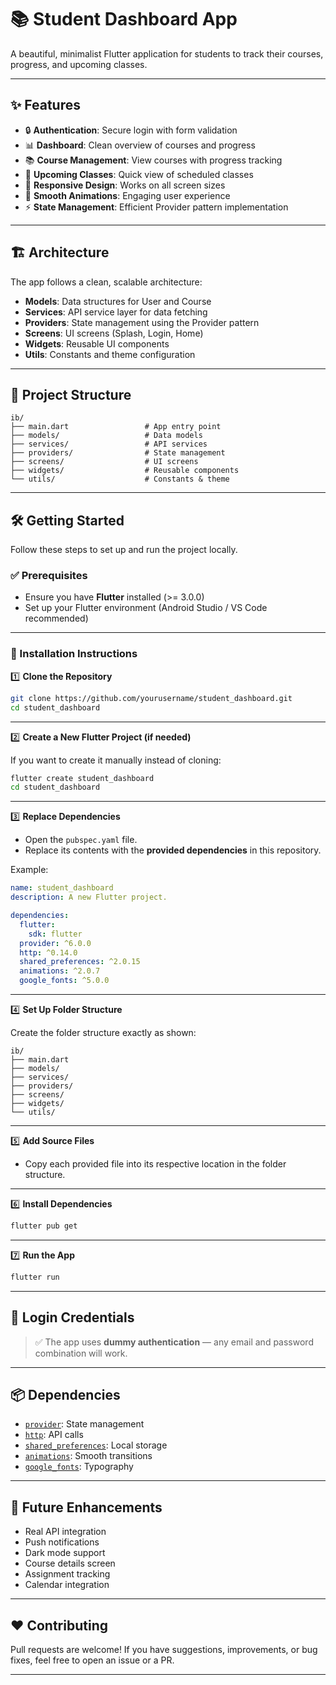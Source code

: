 # 📚 Student Dashboard App

A beautiful, minimalist Flutter application for students to track their courses, progress, and upcoming classes.

---

## ✨ Features

* 🔒 **Authentication**: Secure login with form validation
* 📊 **Dashboard**: Clean overview of courses and progress
* 📚 **Course Management**: View courses with progress tracking
* 📆 **Upcoming Classes**: Quick view of scheduled classes
* 📱 **Responsive Design**: Works on all screen sizes
* 🎨 **Smooth Animations**: Engaging user experience
* ⚡ **State Management**: Efficient Provider pattern implementation

---

## 🏗️ Architecture

The app follows a clean, scalable architecture:

* **Models**: Data structures for User and Course
* **Services**: API service layer for data fetching
* **Providers**: State management using the Provider pattern
* **Screens**: UI screens (Splash, Login, Home)
* **Widgets**: Reusable UI components
* **Utils**: Constants and theme configuration

---

## 📂 Project Structure

```
ib/
├── main.dart                 # App entry point
├── models/                   # Data models
├── services/                 # API services
├── providers/                # State management
├── screens/                  # UI screens
├── widgets/                  # Reusable components
└── utils/                    # Constants & theme
```

---

## 🛠️ Getting Started

Follow these steps to set up and run the project locally.

### ✅ Prerequisites

* Ensure you have **Flutter** installed (>= 3.0.0)
* Set up your Flutter environment (Android Studio / VS Code recommended)

---

### 🚀 Installation Instructions

1️⃣ **Clone the Repository**

```bash
git clone https://github.com/yourusername/student_dashboard.git
cd student_dashboard
```

---

2️⃣ **Create a New Flutter Project (if needed)**

If you want to create it manually instead of cloning:

```bash
flutter create student_dashboard
cd student_dashboard
```

---

3️⃣ **Replace Dependencies**

* Open the `pubspec.yaml` file.
* Replace its contents with the **provided dependencies** in this repository.

Example:

```yaml
name: student_dashboard
description: A new Flutter project.

dependencies:
  flutter:
    sdk: flutter
  provider: ^6.0.0
  http: ^0.14.0
  shared_preferences: ^2.0.15
  animations: ^2.0.7
  google_fonts: ^5.0.0
```

---

4️⃣ **Set Up Folder Structure**

Create the folder structure exactly as shown:

```
ib/
├── main.dart
├── models/
├── services/
├── providers/
├── screens/
├── widgets/
└── utils/
```

---

5️⃣ **Add Source Files**

* Copy each provided file into its respective location in the folder structure.

---

6️⃣ **Install Dependencies**

```bash
flutter pub get
```

---

7️⃣ **Run the App**

```bash
flutter run
```

---

## 🔐 Login Credentials

> ✅ The app uses **dummy authentication** — any email and password combination will work.

---

## 📦 Dependencies

* [`provider`](https://pub.dev/packages/provider): State management
* [`http`](https://pub.dev/packages/http): API calls
* [`shared_preferences`](https://pub.dev/packages/shared_preferences): Local storage
* [`animations`](https://pub.dev/packages/animations): Smooth transitions
* [`google_fonts`](https://pub.dev/packages/google_fonts): Typography

---

## 🌟 Future Enhancements

* Real API integration
* Push notifications
* Dark mode support
* Course details screen
* Assignment tracking
* Calendar integration

---

## ❤️ Contributing

Pull requests are welcome! If you have suggestions, improvements, or bug fixes, feel free to open an issue or a PR.

---
